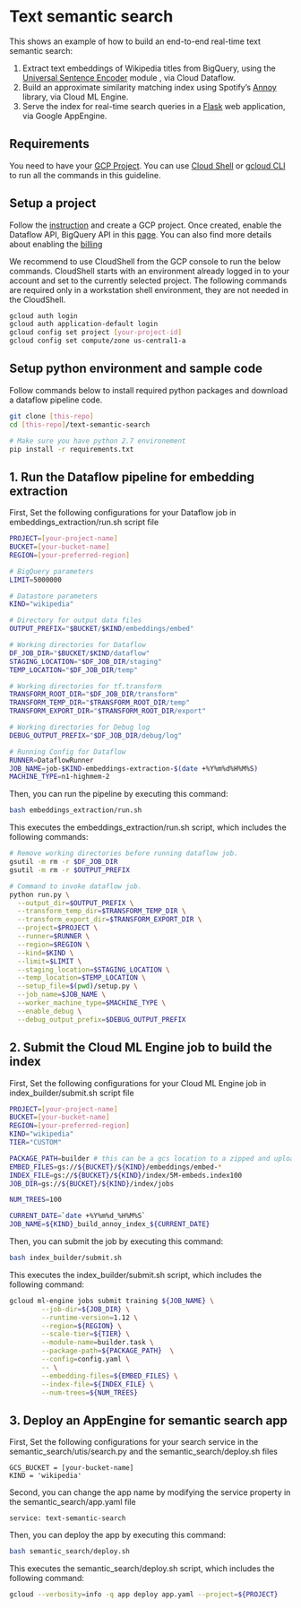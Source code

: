 # Text semantic search

This shows an example of how to build an end-to-end real-time text semantic search:
1. Extract text embeddings of Wikipedia titles from BigQuery, 
using the [Universal Sentence Encoder](https://tfhub.dev/google/universal-sentence-encoder/2) module , via Cloud Dataflow. 
2. Build an approximate similarity matching index using Spotify’s [Annoy](https://github.com/spotify/annoy) library, via Cloud ML Engine.
3. Serve the index for real-time search queries in a [Flask](http://flask.pocoo.org/) web application, via Google AppEngine.

## Requirements

You need to have your [GCP Project](https://cloud.google.com/resource-manager/docs/creating-managing-projects). You can use [Cloud Shell](https://cloud.google.com/shell/docs/quickstart) or [gcloud CLI](https://cloud.google.com/sdk/) to run all the commands in this guideline.

## Setup a project

Follow the [instruction](https://cloud.google.com/resource-manager/docs/creating-managing-projects) and create a GCP project. 
Once created, enable the Dataflow API, BigQuery API in this [page](https://console.developers.google.com/apis/enabled). You can also find more details about enabling the [billing](https://cloud.google.com/billing/docs/how-to/modify-project?#enable-billing)

We recommend to use CloudShell from the GCP console to run the below commands. CloudShell starts with an environment already logged in to your account and set to the currently selected project. The following commands are required only in a workstation shell environment, they are not needed in the CloudShell. 

```bash
gcloud auth login
gcloud auth application-default login
gcloud config set project [your-project-id]
gcloud config set compute/zone us-central1-a
```

## Setup python environment and sample code

Follow commands below to install required python packages and download a dataflow pipeline code.

```bash
git clone [this-repo]
cd [this-repo]/text-semantic-search

# Make sure you have python 2.7 environement
pip install -r requirements.txt
```

## 1. Run the Dataflow pipeline for embedding extraction

First, Set the following configurations for your Dataflow job in embeddings_extraction/run.sh script file

```bash
PROJECT=[your-project-name]
BUCKET=[your-bucket-name]
REGION=[your-preferred-region]

# BigQuery parameters
LIMIT=5000000

# Datastore parameters
KIND="wikipedia"

# Directory for output data files
OUTPUT_PREFIX="$BUCKET/$KIND/embeddings/embed"

# Working directories for Dataflow
DF_JOB_DIR="$BUCKET/$KIND/dataflow"
STAGING_LOCATION="$DF_JOB_DIR/staging"
TEMP_LOCATION="$DF_JOB_DIR/temp"

# Working directories for tf.transform
TRANSFORM_ROOT_DIR="$DF_JOB_DIR/transform"
TRANSFORM_TEMP_DIR="$TRANSFORM_ROOT_DIR/temp"
TRANSFORM_EXPORT_DIR="$TRANSFORM_ROOT_DIR/export"

# Working directories for Debug log
DEBUG_OUTPUT_PREFIX="$DF_JOB_DIR/debug/log"

# Running Config for Dataflow
RUNNER=DataflowRunner
JOB_NAME=job-$KIND-embeddings-extraction-$(date +%Y%m%d%H%M%S)
MACHINE_TYPE=n1-highmem-2
```

Then, you can run the pipeline by executing this command:

```bash
bash embeddings_extraction/run.sh
```

This executes the embeddings_extraction/run.sh script, which includes the following commands:

```bash
# Remove working directories before running dataflow job.
gsutil -m rm -r $DF_JOB_DIR
gsutil -m rm -r $OUTPUT_PREFIX

# Command to invoke dataflow job.
python run.py \
  --output_dir=$OUTPUT_PREFIX \
  --transform_temp_dir=$TRANSFORM_TEMP_DIR \
  --transform_export_dir=$TRANSFORM_EXPORT_DIR \
  --project=$PROJECT \
  --runner=$RUNNER \
  --region=$REGION \
  --kind=$KIND \
  --limit=$LIMIT \
  --staging_location=$STAGING_LOCATION \
  --temp_location=$TEMP_LOCATION \
  --setup_file=$(pwd)/setup.py \
  --job_name=$JOB_NAME \
  --worker_machine_type=$MACHINE_TYPE \
  --enable_debug \
  --debug_output_prefix=$DEBUG_OUTPUT_PREFIX
```

## 2. Submit the Cloud ML Engine job to build the index

First, Set the following configurations for your Cloud ML Engine job in index_builder/submit.sh script file

```bash
PROJECT=[your-project-name]
BUCKET=[your-bucket-name]
REGION=[your-preferred-region]
KIND="wikipedia"
TIER="CUSTOM"

PACKAGE_PATH=builder # this can be a gcs location to a zipped and uploaded package
EMBED_FILES=gs://${BUCKET}/${KIND}/embeddings/embed-*
INDEX_FILE=gs://${BUCKET}/${KIND}/index/5M-embeds.index100
JOB_DIR=gs://${BUCKET}/${KIND}/index/jobs

NUM_TREES=100

CURRENT_DATE=`date +%Y%m%d_%H%M%S`
JOB_NAME=${KIND}_build_annoy_index_${CURRENT_DATE}
```

Then, you can submit the job by executing this command:

```bash
bash index_builder/submit.sh
```

This executes the index_builder/submit.sh script, which includes the following command:

```bash
gcloud ml-engine jobs submit training ${JOB_NAME} \
        --job-dir=${JOB_DIR} \
        --runtime-version=1.12 \
        --region=${REGION} \
        --scale-tier=${TIER} \
        --module-name=builder.task \
        --package-path=${PACKAGE_PATH}  \
        --config=config.yaml \
        -- \
        --embedding-files=${EMBED_FILES} \
        --index-file=${INDEX_FILE} \
        --num-trees=${NUM_TREES}
```

## 3. Deploy an AppEngine for semantic search app

First, Set the following configurations for your search service in the semantic_search/utis/search.py 
and the semantic_search/deploy.sh files

```code
GCS_BUCKET = [your-bucket-name]
KIND = 'wikipedia'
```

Second, you can change the app name by modifying the service property in the semantic_search/app.yaml file

```code
service: text-semantic-search
```


Then, you can deploy the app by executing this command:

```bash
bash semantic_search/deploy.sh
```

This executes the semantic_search/deploy.sh script, which includes the following command:

```bash
gcloud --verbosity=info -q app deploy app.yaml --project=${PROJECT}
```

